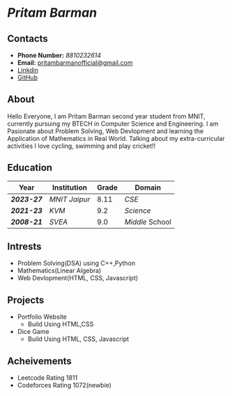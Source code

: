 # ___Pritam Barman___

## Contacts
- __Phone Number:__ _8810232614_
- __Email:__ pritambarmanofficial@gmail.com
- [Linkdin](https://www.linkedin.com/in/pritambarmanofficial44/) 
- [GitHub](https://github.com/pritamzzziscoding)

## __About__

Hello Everyone, I am Pritam Barman second year student from MNIT, currently pursuing my BTECH in Computer Science and Engineering. I am Pasionate about Problem Solving, Web Devlopment and learning the Application of Mathematics in Real World. Talking about my extra-curricular activities I love cycling, swimming and play cricket!!

## Education

| Year | Institution | Grade | Domain |
| --- | --- | --- | --- |
| ___2023-27___ | _MNIT Jaipur_ | 8.11 | _CSE_ |
| ___2021-23___ | _KVM_ | 9.2 | _Science_ |
| ___2008-21___ | _SVEA_ | 9.0 | _Middle_ School |

## Intrests
- Problem Solving(DSA) using C++,Python
- Mathematics(Linear Algebra)
- Web Devlopment(HTML, CSS, Javascript)

## Projects
- Portfolio Website
  - Build Using HTML,CSS
- Dice Game
  - Build Using HTML, CSS, Javascript

## Acheivements
- Leetcode Rating 1811
- Codeforces Rating 1072(newbie) 
